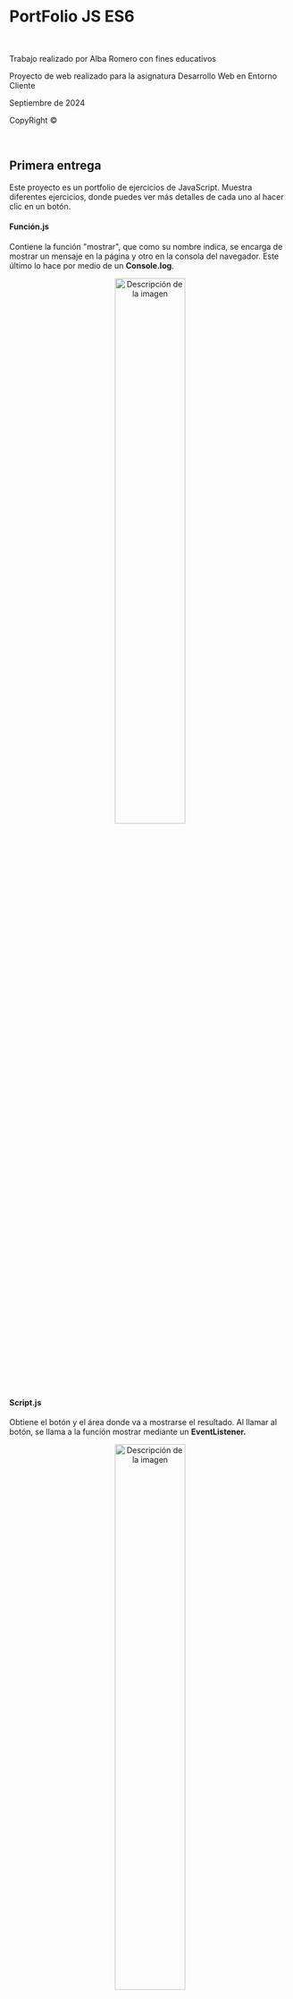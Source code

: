 <h1>PortFolio JS ES6</h1>
<br>
<p>Trabajo realizado por Alba Romero con fines educativos</p>
<p>Proyecto de web realizado para la asignatura Desarrollo Web en Entorno Cliente</p>
<p>Septiembre de 2024</p>
<p>CopyRight ©</p>
<br>
<h2>Primera entrega</h2>
<p>Este proyecto es un portfolio de ejercicios de JavaScript. Muestra diferentes ejercicios, donde puedes ver más detalles de cada uno al hacer clic en un botón.</p>
<h4>Función.js</h4>
<p>Contiene la función "mostrar", que como su nombre indica, se encarga de mostrar un mensaje en la página y otro en la consola del navegador. Este último lo hace por medio de un <strong>Console.log</strong>.</p>
<p align="center">
  <img src="PrimeraEntrega/assets/funcion.js.png" alt="Descripción de la imagen" width="50%">
</p>
<br>
<h4>Script.js</h4>
<p>Obtiene el botón y el área donde va a mostrarse el resultado. Al llamar al botón, se llama a la función mostrar mediante un <strong>EventListener.</strong></p>
<p align="center">
  <img src="PrimeraEntrega/assets/script.js.png" alt="Descripción de la imagen" width="50%">
</p>
<a href="https://albaromero6.github.io/PortFolio-JS-ES6/PrimeraEntrega/index.html" target="_blank">
  <img src="https://img.shields.io/badge/Pulsa_aquí-9acd32?style=for-the-badge" alt="Pulsa aquí">
</a>
<br>
<h2>Segunda entrega</h2>
<p>Este código en JavaScript se activa al cargar la página y se encarga de autenticar a un usuario pidiéndole su nombre de usuario y contraseña. Al inicio, se definen algunas variables que guardan el nombre de usuario y la contraseña correctos, otra para almacenar lo que el usuario ingresa, y una <strong>flag</strong> que controla si este quiere intentarlo de nuevo. Dentro de un bucle, se le pide al usuario que escriba su nombre. Hay varias validaciones:</p>
<ul>
  <li>Si el usuario no escribe nada o cancela, se muestra un <strong>Alert</strong>.</li>
  <li>Si el nombre es demasiado corto, también se avisa con un <strong>Alert</strong>.</li>
  <li>Si el nombre no coincide con el que se tiene guardado, se dice que es incorrecto mediante otro <strong>Alert</strong>.</li>
  <li>Si algo no cuadra, se pregunta si quiere volver a intentarlo mediante un <strong>Confirm</strong>.</li>
  <li>Si el usuario indica que quiere cancelar, el script termina ahí y vuelve al inicio.</li>
  <li>Si el nombre de usuario es correcto, se le solicita que ingrese la contraseña mediante un <strong>Prompt</strong>.</li>
  <li>Si acierta con la contraseña, se le da la bienvenida con otro <strong>Alert</strong> y se muestra el contenido de la página.</li>
  <li>Si se equivoca, se muestra un mensaje de error y se pregunta si quiere intentarlo de nuevo.</li>
  <li>Si acepta, la página se recarga para comenzar de nuevo.</li>
</ul>
<br>

```javascript
"use strict";

window.onload = function() {

    let nombre_usuario_cargado = "Alba";
    let contrasena_cargada = "Romero";
    let nombre_usuario;
    let intentar_de_nuevo = true;

    while (intentar_de_nuevo) 
    {
        nombre_usuario = prompt("Introduzca su nombre de usuario", "Alba");

        if (nombre_usuario === null || nombre_usuario.trim() === "") {
            alert("Debe introducir un nombre de usuario");
        } else if (nombre_usuario.length < 3) {
            alert("El nombre de usuario debe tener al menos tres caracteres");
        } else if (nombre_usuario !== nombre_usuario_cargado) {
            alert("El nombre de usuario introducido es incorrecto");
        } else {
            break;
        }

        // Pregunta si quiere volver a intentarlo
        intentar_de_nuevo = confirm("¿Desea intentarlo de nuevo?");

        if (!intentar_de_nuevo) 
        {
            return; // Sale del bucle si elige "Cancelar"
        }
    }

    // Solo pide la contraseña si el nombre de usuario es correcto
    let contrasena = prompt("Ingrese su contraseña", "Romero");

    if (contrasena === contrasena_cargada) 
    {
        alert("¡Bienvenido!");
        document.getElementById("contenido").style.display = "flex";
    } 
    else 
    {
        alert("La contraseña introducida es incorrecta");
        let de_nuevo = confirm("¿Desea intentarlo de nuevo?");

        if (de_nuevo) 
        {
            location.reload();  // Recarga la página para intentar de nuevo
        }
    }
}
```

<br>
<a href="https://albaromero6.github.io/PortFolio-JS-ES6/SegundaEntrega/index.html" target="_blank">
  <img src="https://img.shields.io/badge/Pulsa_aquí-9acd32?style=for-the-badge" alt="Pulsa aquí">
</a>
<br>
<h2>Tercera entrega</h2>
<p>
Este código JavaScript se ejecuta cuando la página web se carga. Tiene un nombre de usuario y una contraseña guardados ("Alba" y "Romero"). Cuando el usuario envía el formulario de inicio de sesión, el código evita que la página se recargue y recoge los datos que el usuario escribió. Si el nombre de usuario y la contraseña son correctos, oculta el formulario y muestra otro contenido en la página. Si los datos son incorrectos, muestra un mensaje de error y permite que el usuario intente de nuevo. En pocas palabras, este código se encarga de verificar si el usuario puede acceder o no.</p>
<br>

```javascript
"use strict"

window.onload = function() {

    let nombre_usuario_cargado = "Alba";  
    let contrasena_cargada = "Romero";

    const formulario = document.getElementById("formulario_login");

    formulario.onsubmit = function(event) {

        event.preventDefault(); // Evitar que el formulario se envíe automáticamente

        let nombre_usuario = document.getElementById("nombreUsuario").value;        // Obtener usuario
        let contrasena_usuario = document.getElementById("passWordUsuario").value;  // Obtener contraseña

        // Verificar si el nombre y la contraseña coinciden con los valores cargados
        if (nombre_usuario === nombre_usuario_cargado && contrasena_usuario === contrasena_cargada) {
            formulario.style.display = "none";                               // Ocultar formulario 
            document.getElementById("contenido").style.display = "flex";     // Mostrar contenido
        } else {
            // Si los datos son incorrectos, mostrar el mensaje de error y permitir nuevos intentos
            document.getElementById("mensaje_error").style.display = "block"; // Mostrar mensaje de error si los datos son incorrectos
            formulario.querySelector('input[type="submit"]').disabled = false; // Asegurar que el botón no esté deshabilitado
        }
    };
};
````

<br>
<a href="https://albaromero6.github.io/PortFolio-JS-ES6/TerceraEntrega/index.html" target="_blank">
  <img src="https://img.shields.io/badge/Pulsa_aquí-9acd32?style=for-the-badge" alt="Pulsa aquí">
</a>
<br>
<h2>Cuarta entrega</h2>
<h3>Cookies</h3>
<hr>
<p>En esta entrega, en comparación con la anterior, he implementado varias funciones en JavaScript para que el sistema de inicio de sesión (Log In) que ya tenía creado pueda gestionar una sesión utilizando cookies y guardar datos con localStorage. De esta manera, la experiencia del usuario será mucho más cómoda al navegar por nuestra página. Algunas de las funciones que he utilizado son las siguientes:</p>
<br>
<h4>setCookie</h4>
<p align="center">
  <img src="CuartaEntrega/assets/SetCookie.png" alt="Descripción de la imagen" width="50%">
</p>
<p>La función setCookie(name, value, hours) se utiliza para crear o actualizar una cookie en una aplicación web. Le pasas el nombre de la cookie, el valor que quieres guardar y el tiempo en horas que debe permanecer activa. La función calcula una fecha de expiración y establece la cookie con el nombre y valor proporcionados. Esto permite recordar información importante, como preferencias del usuario o el estado de su sesión</p>
<br>
<h4>getCookie</h4>
<p align="center">
  <img src="CuartaEntrega/assets/GetCookie.png" alt="Descripción de la imagen" width="50%">
</p>
<p>Esta función se utiliza para recuperar el valor de una cookie en una aplicación web. Cuando llamas a esta, le pasas el nombre de la cookie que quieres encontrar. La función busca entre todas las cookies guardadas en el navegador. Primero, revisa cada cookie para ver si coincide con el nombre que proporcionaste. Si la encuentra, devuelve su valor. Si no la encuentra, devuelve null, que significa que la cookie no existe.</p>
<br>
<h4>deleteCookie</h4>
<p align="center">
  <img src="CuartaEntrega/assets/DeleteCookie.png" alt="Descripción de la imagen" width="50%">
</p>
<p>La función deleteCookie(name) se utiliza para eliminar una cookie en una aplicación web. Para hacerlo, establece la cookie con el nombre proporcionado y le asigna una fecha de expiración en el pasado. Esto indica al navegador que la cookie ya no es válida. Al usar esta función, puedes borrar información que ya no necesitas.</p>
<br>
<h4>setSession</h4>
<p align="center">
  <img src="CuartaEntrega/assets/SetSession.png" alt="Descripción de la imagen" width="50%">
</p>
<p>La función setSession(name, value) se utiliza para guardar datos en el almacenamiento local del navegador. Le pasas un nombre para identificar el dato y un valor que deseas almacenar. Al usar esta función, puedes recordar información importante entre visitas del usuario, ya que los datos se mantendrán disponibles incluso si el navegador se cierra.</p>
<br>
<h4>getSession</h4>
<p align="center">
  <img src="CuartaEntrega/assets/GetSession.png" alt="Descripción de la imagen" width="50%">
</p>
<p>La función getSession(name) se utiliza para recuperar datos del almacenamiento local del navegador. Al llamar a esta función, le pasas el nombre del dato que quieres obtener. Si el dato existe, la función devuelve su valor; si no, devuelve null. Esto te permite acceder a información previamente almacenada.</p>
<br>
<h4>deleteSession</h4>
<p align="center">
  <img src="CuartaEntrega/assets/DeleteSession.png" alt="Descripción de la imagen" width="50%">
</p>
<p>La función deleteSession(name) se utiliza para eliminar un dato del almacenamiento local del navegador. Al llamar a esta función, le pasas el nombre del dato que deseas borrar. Esto permite limpiar la información almacenada.</p>
<br>
<h4>Lógica del código</h4>
<p>El código se ejecuta cuando el contenido del documento HTML se ha cargado completamente, para eso usamos defer. Primero, se define un usuario y una contraseña. Luego, verificamos si el usuario ya ha iniciado sesión, ya sea mediante una cookie o el almacenamiento local. Dependiendo del resultado, muestra u oculta el formulario de inicio de sesión, el contenido de la página y un botón para cerrar sesión. Cuando se envía el formulario, evita el envío automático y comprueba si los datos introducidos coinciden con las credenciales predeterminadas. Si son correctos, oculta el formulario, muestra el contenido y establece una cookie y una sesión para el usuario. Si son incorrectos, muestra un mensaje de error.Finalmente, permite cerrar la sesión al hacer clic en el botón correspondiente, eliminando la cookie y la sesión, notificando al usuario y redirigiéndolo a la página de inicio.</p>
<br>
<h3>Number</h3>
<hr>
Además, para la sección de números, he añadido una opción desplegable en la barra de navegación que, al pasar el ratón sobre ella, muestra dos opciones: "Minicalculadora" y "Conversor de bases".
<br>
<h4>Minicalculadora</h4>
<p align="center">
  <img src="CuartaEntrega/assets/Minicalculadora.png" alt="Descripción de la imagen" width="30%">
</p>
<p>Se define una variable global llamada resultado, que se inicializa en 0 y se utiliza para almacenar el resultado de las operaciones matemáticas. La función suma() obtiene dos números de los campos de entrada, los suma y actualiza resultado. Luego, llama a la función mostrarResultado() para mostrar el resultado. La función resta() también obtiene los números de los campos de entrada, realiza la resta y actualiza resultado, mostrando el resultado. La función multiplicacion() multiplica los dos números ingresados y actualiza resultado, mostrando el resultado. La función division() comprueba que el segundo número no sea cero antes de dividir, para evitar errores. Si es cero, muestra un mensaje de alerta. Si no, realiza la división y actualiza el resultado. La función valorEntero() redondea el resultado hacia abajo usando Math.floor() y lo muestra. La función parteDecimal() calcula y guarda solo la parte decimal del resultado, mostrando el resultado actualizado. La función factorial() calcula el factorial de un número ingresado. Si el número es negativo, muestra un mensaje de alerta, ya que el factorial no está definido para números negativos. La función mostrarResultado() actualiza el contenido de un elemento HTML con el ID "result" para mostrar el resultado de la operación actual.</p>
<br>

```javascript
"use strict"

let resultado = 0; // Variable para guardar el resultado 

function suma() {
    const op1 = parseFloat(document.getElementById("op1").value); 
    const op2 = parseFloat(document.getElementById("op2").value); 
    resultado = op1 + op2; 
    mostrarResultado(); 
}

function resta() {
    const op1 = parseFloat(document.getElementById("op1").value); 
    const op2 = parseFloat(document.getElementById("op2").value); 
    resultado = op1 - op2; 
    mostrarResultado(); 
}

function multiplicacion() {
    const op1 = parseFloat(document.getElementById("op1").value); 
    const op2 = parseFloat(document.getElementById("op2").value); 
    resultado = op1 * op2; 
    mostrarResultado(); 
}

function division() {
    const op1 = parseFloat(document.getElementById("op1").value); 
    const op2 = parseFloat(document.getElementById("op2").value); 

    if (op2 !== 0) { // Comprobar que el segundo operando no sea cero
        resultado = op1 / op2; 
        mostrarResultado(); 
    } else {
        alert("No se puede dividir entre cero"); 
    }
}

function valorEntero() {
    resultado = Math.floor(resultado); // Redondear hacia abajo el resultado
    mostrarResultado(); 
}

function parteDecimal() {
    const parteDecimal = resultado - Math.floor(resultado); // Calcular la parte decimal
    resultado = parteDecimal; 
    mostrarResultado(); 
}

function factorial() {
    const op1 = parseInt(document.getElementById("op1").value); // Obtener el primer operando y convertirlo a entero
    if (op1 < 0) { // Comprobar si el número es negativo
        alert("El factorial no existe para números negativos"); 
        return; 
    }
    resultado = 1; 
    for (let i = 1; i <= op1; i++) { 
        resultado *= i; 
    }
    mostrarResultado(); 
}

function mostrarResultado() {
    document.getElementById("result").innerText = resultado; 
}
```

<h4>Conversor de bases</h4>
<p align="center">
  <img src="CuartaEntrega/assets/ConversorBases.png" alt="Descripción de la imagen" width="30%">
</p>
<p>La función convertir() se encarga de convertir un número ingresado por el usuario en diferentes bases numéricas: binaria, octal y hexadecimal. Primero, obtiene el valor de un campo de entrada HTML con el ID "num1" y lo convierte a un número entero usando parseInt(). Luego, verifica si el valor ingresado es un número válido; si no lo es, muestra una alerta solicitando un número correcto y termina la ejecución de la función. Si el número es válido, procede a realizar las conversiones: utiliza toString(2) para obtener la representación binaria, toString(8) para la representación octal y toString(16).toUpperCase() para la representación hexadecimal, asegurándose de que el resultado esté en mayúsculas. Finalmente, muestra los resultados de las conversiones en elementos HTML con los IDs "resultadoBinario", "resultadoOctal" y "resultadoHexadecimal", actualizando el texto de estos elementos para reflejar los valores convertidos.</p>
<a href="https://albaromero6.github.io/PortFolio-JS-ES6/CuartaEntrega/index.html" target="_blank">
  <img src="https://img.shields.io/badge/Pulsa_aquí-9acd32?style=for-the-badge" alt="Pulsa aquí">
</a>






